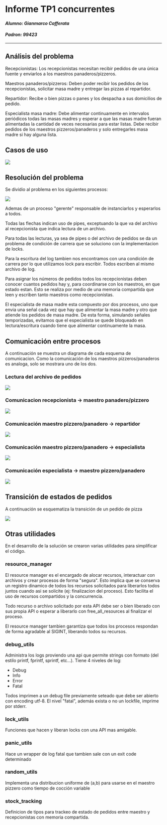 # Informe TP1 concurrentes
#### _Alumno: Gianmarco Cafferata_
#### _Padron: 99423_
<hr>

## Análisis del problema

Recepcionistas: Los recepcionistas necesitan recibir pedidos de una única fuente y enviarlos a los maestros panaderos/pizzeros.

Maestros panaderos/pizzeros: Deben poder recibir los pedidos de los recepcionistas, solicitar masa madre y entregar las pizzas al repartidor.

Repartidor: Recibe o bien pizzas o panes y los despacha a sus domicilios de pedido.

Especialista masa madre: Debe alimentar continuamente en intervalos periódicos todas las masas madres y esperar a que las masas madre fueran alimentadas la cantidad de veces necesarias para estar listas. Debe recibir pedidos de los maestros pizzeros/panaderos y solo entregarles masa madre si hay alguna lista.

## Casos de uso

![](casos_de_uso.png)

## Resolución del problema

Se dividio al problema en los siguientes procesos:

![](procesos.png)

Ademas de un proceso "gerente" responsable de instanciarlos y esperarlos a todos.

Todas las flechas indican uso de pipes, exceptuando la que va del archivo al recepcionista que indica lectura de un archivo.

Para todas las lecturas, ya sea de pipes o del archivo de pedidos se da un problema de condición de carrera que se soluciono con la implementacion de locks.

Para la escritura del log tambien nos encontramos con una condición de carrera por lo que utilizamos lock para escribir. Todos escriben al mismo archivo de log.

Para asignar los números de pedidos todos los recepcionistas deben conocer cuantos pedidos hay y, para coordinarse con los maestros, en que estado estan. Esto se realiza por medio de una memoria compartida que leen y escriben tanto maestros como recepcionistas.

El especialista de masa madre esta compuesto por dos procesos, uno que envia una señal cada vez que hay que alimentar la masa madre y otro que atiende los pedidos de masa madre. De esta forma, simulando señales temporizadas, evitamos que el especialista se quede bloqueado en lectura/escritura cuando tiene que alimentar continuamente la masa.

## Comunicación entre procesos

A continuación se muestra un diagrama de cada esquema de comunicacion. Como la comunicación de los maestros pizzeros/panaderos es analoga, solo se mostrara uno de los dos.

### Lectura del archivo de pedidos

![](recepcionista_lectura.png)

### Comunicacion recepcionista -> maestro panadero/pizzero

![](recepcionista_maestro.png)

### Comunicación maestro pizzero/panadero -> repartidor

![](maestro_repartidor.png)

### Comunicación maestro pizzero/panadero -> especialista

![](maestro_especialista.png)

### Comunicación especialista -> maestro pizzero/panadero

![](especialista_maestro.png)

## Transición de estados de pedidos

A continuación se esquematiza la transición de un pedido de pizza

![](diagrama_estados.png)

## Otras utilidades

En el desarrollo de la solución se crearon varias utilidades para simplificar el código.

### resource_manager

El resource manager es el encargado de alocar recursos, interactuar con archivos y crear procesos de forma "segura".
Esto implica que se conserva un registro dinamico de todos los recursos solicitados para liberarlos todos
juntos cuando asi se solicite (ej: finalizacion del proceso). Esto facilita el uso de recursos compartidos y la concurrencia.

Todo recurso o archivo solicitado por esta API debe ser o bien liberado con sus propia API o esperar a liberarlo con free_all_resources al finalizar el proceso.

El resource manager tambien garantiza que todos los procesos respondan de forma agradable al SIGINT, liberando todos su recursos.

### debug_utils

Administra los logs proviendo una api que permite strings con formato (del estilo printf, fprintf, sprintf, etc...).
Tiene 4 niveles de log:
* Debug
* Info
* Error
* Fatal

Todos imprimen a un debug file previamente seteado que debe ser abierto con encoding utf-8.
El nivel "fatal", además exista o no un lockfile, imprime por stderr.

### lock_utils

Funciones que hacen y liberan locks con una API mas amigable.

### panic_utils

Hace un wrapper de log fatal que tambien sale con un exit code determinado

### random_utils

Implementa una distribucion uniforme de (a,b) para usarse en el maestro pizzero como tiempo de cocción variable

### stock_tracking

Definicion de tipos para trackeo de estado de pedidos entre maestro y recepcionistas con memoria compartida.
